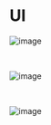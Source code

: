 # UI

![image](https://github.com/user-attachments/assets/4fb549c6-89b7-40de-8d31-2a841f06ebdb)

<br>

![image](https://github.com/user-attachments/assets/cefd034e-06b7-4358-92c6-fa042c56cfa7)

<br>

![image](https://github.com/user-attachments/assets/5dabd6c5-b014-4692-b783-6a36cff7c16d)
